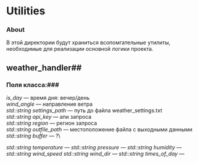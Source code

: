 # Utilities

### About
В этой директории будут храниться всопомгательные утилиты, необходимые для реализации основной логики проекта.

## weather_handler##
### Поля класса:###
*is_day* — время дня: вечер/день\
*wind_angle* — направление ветра\
*std::string settings_path* — путь до файла weather_settings.txt\
*std::string api_key* — апи запроса\
*std::string region* — регион запроса\
*std::string outfile_path* — местоположение файла с выходными данными\
*std::string buffer* — ?\
  
*std::string temperature* —
*std::string pressure* —
*std::string humidity* —
*std::string wind_speed*
*std::string wind_dir* —
*std::string times_of_day* —



